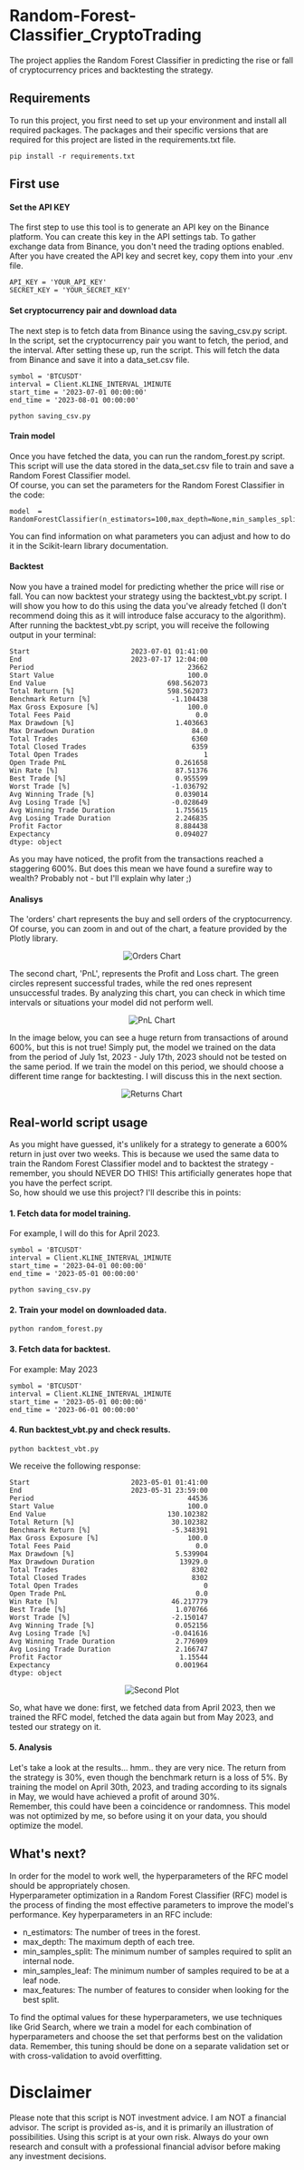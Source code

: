 # Random-Forest-Classifier_CryptoTrading
The project applies the Random Forest Classifier in predicting the rise or fall of cryptocurrency prices and backtesting the strategy.

## Requirements
To run this project, you first need to set up your environment and install all required packages. The packages and their specific versions that are required for this project are listed in the requirements.txt file.
```
pip install -r requirements.txt
```
## First use
#### Set the API KEY
The first step to use this tool is to generate an API key on the Binance platform. You can create this key in the API settings tab. To gather exchange data from Binance, you don't need the trading options enabled. After you have created the API key and secret key, copy them into your .env file.
```
API_KEY = 'YOUR_API_KEY'
SECRET_KEY = 'YOUR_SECRET_KEY'
```
#### Set cryptocurrency pair and download data
The next step is to fetch data from Binance using the saving_csv.py script. In the script, set the cryptocurrency pair you want to fetch, the period, and the interval. After setting these up, run the script. This will fetch the data from Binance and save it into a data_set.csv file.

```
symbol = 'BTCUSDT'
interval = Client.KLINE_INTERVAL_1MINUTE
start_time = '2023-07-01 00:00:00'
end_time = '2023-08-01 00:00:00'
```
```
python saving_csv.py
```
#### Train model
Once you have fetched the data, you can run the random_forest.py script. This script will use the data stored in the data_set.csv file to train and save a Random Forest Classifier model.  
Of course, you can set the parameters for the Random Forest Classifier in the code:
```
model  = RandomForestClassifier(n_estimators=100,max_depth=None,min_samples_split=10,min_samples_leaf=20,verbose=1,warm_start=True,n_jobs=-1,random_state=42,min_impurity_decrease=0,criterion="entropy")
```
You can find information on what parameters you can adjust and how to do it in the Scikit-learn library documentation.  
#### Backtest
Now you have a trained model for predicting whether the price will rise or fall. You can now backtest your strategy using the backtest_vbt.py script. I will show you how to do this using the data you've already fetched (I don't recommend doing this as it will introduce false accuracy to the algorithm).  
After running the backtest_vbt.py script, you will receive the following output in your terminal:
```
Start                         2023-07-01 01:41:00
End                           2023-07-17 12:04:00
Period                                      23662
Start Value                                 100.0
End Value                              698.562073
Total Return [%]                       598.562073
Benchmark Return [%]                    -1.104438
Max Gross Exposure [%]                      100.0
Total Fees Paid                               0.0
Max Drawdown [%]                         1.403663
Max Drawdown Duration                        84.0
Total Trades                                 6360
Total Closed Trades                          6359
Total Open Trades                               1
Open Trade PnL                           0.261658
Win Rate [%]                             87.51376
Best Trade [%]                           0.955599
Worst Trade [%]                         -1.036792
Avg Winning Trade [%]                    0.039014
Avg Losing Trade [%]                    -0.028649
Avg Winning Trade Duration               1.755615
Avg Losing Trade Duration                2.246835
Profit Factor                            8.884438
Expectancy                               0.094027
dtype: object
```
As you may have noticed, the profit from the transactions reached a staggering 600%. But does this mean we have found a surefire way to wealth? Probably not - but I'll explain why later ;) 
#### Analisys
The 'orders' chart represents the buy and sell orders of the cryptocurrency. Of course, you can zoom in and out of the chart, a feature provided by the Plotly library.  
<p align="center">
  <img src="./img/Orders.png" alt="Orders Chart"/>
</p>


The second chart, 'PnL', represents the Profit and Loss chart. The green circles represent successful trades, while the red ones represent unsuccessful trades. By analyzing this chart, you can check in which time intervals or situations your model did not perform well.  
<p align="center">
  <img src="./img/TradePnL.png" alt="PnL Chart"/>
</p>

In the image below, you can see a huge return from transactions of around 600%, but this is not true! Simply put, the model we trained on the data from the period of July 1st, 2023 - July 17th, 2023 should not be tested on the same period. If we train the model on this period, we should choose a different time range for backtesting. I will discuss this in the next section.
<p align="center">
  <img src="./img/Cumulative_Returns.png" alt="Returns Chart"/>
</p>

## Real-world script usage
As you might have guessed, it's unlikely for a strategy to generate a 600% return in just over two weeks. This is because we used the same data to train the Random Forest Classifier model and to backtest the strategy - remember, you should NEVER DO THIS! This artificially generates hope that you have the perfect script.  
So, how should we use this project? I'll describe this in points:  
#### 1. Fetch data for model training.   
For example, I will do this for April 2023.
```
symbol = 'BTCUSDT'
interval = Client.KLINE_INTERVAL_1MINUTE
start_time = '2023-04-01 00:00:00'
end_time = '2023-05-01 00:00:00'
```
```
python saving_csv.py
```
#### 2. Train your model on downloaded data.
```
python random_forest.py
```
#### 3. Fetch data for backtest.
For example: May 2023
```
symbol = 'BTCUSDT'
interval = Client.KLINE_INTERVAL_1MINUTE
start_time = '2023-05-01 00:00:00'
end_time = '2023-06-01 00:00:00'
```
#### 4. Run backtest_vbt.py and check results.
```
python backtest_vbt.py
```
We receive the following response:
```
Start                         2023-05-01 01:41:00
End                           2023-05-31 23:59:00
Period                                      44536
Start Value                                 100.0
End Value                              130.102382
Total Return [%]                        30.102382
Benchmark Return [%]                    -5.348391
Max Gross Exposure [%]                      100.0
Total Fees Paid                               0.0
Max Drawdown [%]                         5.539904
Max Drawdown Duration                     13929.0
Total Trades                                 8302
Total Closed Trades                          8302
Total Open Trades                               0
Open Trade PnL                                0.0
Win Rate [%]                            46.217779
Best Trade [%]                           1.070766
Worst Trade [%]                         -2.150147
Avg Winning Trade [%]                    0.052156
Avg Losing Trade [%]                    -0.041616
Avg Winning Trade Duration               2.776909
Avg Losing Trade Duration                2.166747
Profit Factor                             1.15544
Expectancy                               0.001964
dtype: object
```
<p align="center">
  <img src="./img/secondplot.png" alt="Second Plot"/>
</p>

So, what have we done: first, we fetched data from April 2023, then we trained the RFC model, fetched the data again but from May 2023, and tested our strategy on it.  
#### 5. Analysis
Let's take a look at the results... hmm.. they are very nice. The return from the strategy is 30%, even though the benchmark return is a loss of 5%. By training the model on April 30th, 2023, and trading according to its signals in May, we would have achieved a profit of around 30%.  
Remember, this could have been a coincidence or randomness. This model was not optimized by me, so before using it on your data, you should optimize the model.

## What's next?
In order for the model to work well, the hyperparameters of the RFC model should be appropriately chosen.  
Hyperparameter optimization in a Random Forest Classifier (RFC) model is the process of finding the most effective parameters to improve the model's performance. Key hyperparameters in an RFC include:  

* n_estimators: The number of trees in the forest.
* max_depth: The maximum depth of each tree.
* min_samples_split: The minimum number of samples required to split an internal node.
* min_samples_leaf: The minimum number of samples required to be at a leaf node.
* max_features: The number of features to consider when looking for the best split.  

To find the optimal values for these hyperparameters, we use techniques like Grid Search, where we train a model for each combination of hyperparameters and choose the set that performs best on the validation data. Remember, this tuning should be done on a separate validation set or with cross-validation to avoid overfitting.

# Disclaimer

Please note that this script is NOT investment advice. I am NOT a financial advisor. The script is provided as-is, and it is primarily an illustration of possibilities. Using this script is at your own risk. Always do your own research and consult with a professional financial advisor before making any investment decisions.


